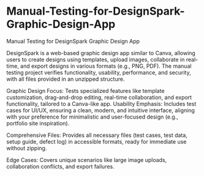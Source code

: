 # Manual-Testing-for-DesignSpark-Graphic-Design-App
Manual Testing for DesignSpark Graphic Design App

DesignSpark is a web-based graphic design app similar to Canva, allowing users to create designs using templates, upload images, collaborate in real-time, and export designs in various formats (e.g., PNG, PDF). The manual testing project verifies functionality, usability, performance, and security, with all files provided in an unzipped structure.

Graphic Design Focus: Tests specialized features like template customization, drag-and-drop editing, real-time collaboration, and export functionality, tailored to a Canva-like app.
Usability Emphasis: Includes test cases for UI/UX, ensuring a clean, modern, and intuitive interface, aligning with your preference for minimalistic and user-focused design (e.g., portfolio site inspiration).

Comprehensive Files: Provides all necessary files (test cases, test data, setup guide, defect log) in accessible formats, ready for immediate use without zipping.

Edge Cases: Covers unique scenarios like large image uploads, collaboration conflicts, and export failures.
